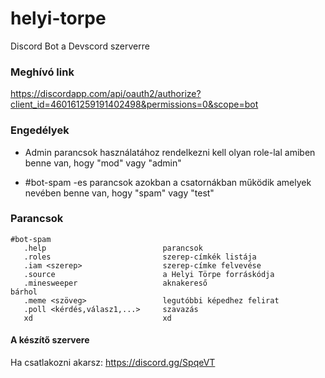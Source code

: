 # helyi-torpe
Discord Bot a Devscord szerverre

### Meghívó link

https://discordapp.com/api/oauth2/authorize?client_id=460161259191402498&permissions=0&scope=bot

### Engedélyek

* Admin parancsok használatához rendelkezni kell olyan role-lal amiben benne van, hogy "mod" vagy "admin"

* \#bot-spam -es parancsok azokban a csatornákban működik amelyek nevében benne van, hogy "spam" vagy "test"


### Parancsok
```
#bot-spam
   .help                          parancsok
   .roles                         szerep-címkék listája
   .iam <szerep>                  szerep-címke felvevése
   .source                        a Helyi Törpe forráskódja
   .minesweeper                   aknakereső
bárhol
   .meme <szöveg>                 legutóbbi képedhez felirat
   .poll <kérdés,válasz1,...>     szavazás
   xd                             xd
```

#### A készítő szervere

Ha csatlakozni akarsz: https://discord.gg/SpqeVT
